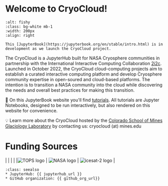 # Welcome to CryoCloud!
```{image} img/MinesLogos/stacked_white.png
:alt: fishy
:class: bg-white mb-1
:width: 200px
:align: right
```

```{Note}
This [JupyterBook](https://jupyterbook.org/en/stable/intro.html) is in development as we launch the CryoCloud project.
```
The CryoCloud is a JupyterHub built for NASA Cryosphere communities in partnership with the International Interactive Computing Collaboration [2i2c](https://2i2c.org/). Launched in October 2022, the CryoCloud cloud-computing projects aim to establish a curated interactive computing platform and develop Cryosphere community expertise in open-soured and cloud-based platforms. The intention is to transition a NASA community into the cloud while discovering the needs and overall best practices for making this transition.

📖 On this JupyterBook website you'll find [tutorials](tutorials/index). All tutorials are Jupyter Notebooks, designed to be run interactively, but also rendered on this website for convenience.

💡 Learn more about the CryoCloud hosted by the [Colorado School of Mines Glaciology Laboratory](https://glaciology.mines.edu/) by contacting us: cryocloud (at) mines.edu

# Funding Sources
|  |  |  |
|![TOPS logo](/img/Tops_Logo_NASA_Pride.png) | ![NASA logo](/img/NASA_logo.svg) | ![icesat-2 logo](/img/IS2logo.png) |

```{admonition} Quick links for the event
:class: seealso
* JupyterHub: {{ jupyterhub_url }}
* GitHub organization: {{ github_org_url}}
```

